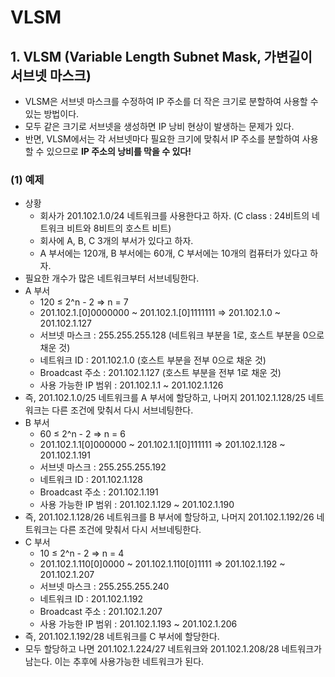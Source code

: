 # VLSM

## 1. VLSM (Variable Length Subnet Mask, 가변길이 서브넷 마스크)

- VLSM은 서브넷 마스크를 수정하여 IP 주소를 더 작은 크기로 분할하여 사용할 수 있는 방법이다.
- 모두 같은 크기로 서브넷을 생성하면 IP 낭비 현상이 발생하는 문제가 있다.
- 반면, VLSM에서는 각 서브넷마다 필요한 크기에 맞춰서 IP 주소를 분할하여 사용할 수 있으므로 **IP 주소의 낭비를 막을 수 있다!**

### (1) 예제

- 상황
    - 회사가 201.102.1.0/24 네트워크를 사용한다고 하자. (C class : 24비트의 네트워크 비트와 8비트의 호스트 비트)
    - 회사에 A, B, C 3개의 부서가 있다고 하자.
    - A 부서에는 120개, B 부서에는 60개, C 부서에는 10개의 컴퓨터가 있다고 하자.
- 필요한 개수가 많은 네트워크부터 서브네팅한다.
- A 부서
    - 120 ≤ 2^n - 2 ⇒ n = 7
    - 201.102.1.[0]0000000 ~ 201.102.1.[0]1111111 ⇒ 201.102.1.0 ~ 201.102.1.127
    - 서브넷 마스크 : 255.255.255.128 (네트워크 부분을 1로, 호스트 부분을 0으로 채운 것)
    - 네트워크 ID : 201.102.1.0 (호스트 부분을 전부 0으로 채운 것)
    - Broadcast 주소 : 201.102.1.127 (호스트 부분을 전부 1로 채운 것)
    - 사용 가능한 IP 범위 : 201.102.1.1 ~ 201.102.1.126
- 즉, 201.102.1.0/25 네트워크를 A 부서에 할당하고, 나머지 201.102.1.128/25 네트워크는 다른 조건에 맞춰서 다시 서브네팅한다.
- B 부서
    - 60 ≤ 2^n - 2 ⇒ n = 6
    - 201.102.1.1[0]000000 ~ 201.102.1.1[0]111111 ⇒ 201.102.1.128 ~ 201.102.1.191
    - 서브넷 마스크 : 255.255.255.192
    - 네트워크 ID : 201.102.1.128
    - Broadcast 주소 : 201.102.1.191
    - 사용 가능한 IP 범위 : 201.102.1.129 ~ 201.102.1.190
- 즉, 201.102.1.128/26 네트워크를 B 부서에 할당하고, 나머지 201.102.1.192/26 네트워크는 다른 조건에 맞춰서 다시 서브네팅한다.
- C 부서
    - 10 ≤ 2^n - 2 ⇒ n = 4
    - 201.102.1.110[0]0000 ~ 201.102.1.110[0]1111 ⇒ 201.102.1.192 ~ 201.102.1.207
    - 서브넷 마스크 : 255.255.255.240
    - 네트워크 ID : 201.102.1.192
    - Broadcast 주소 : 201.102.1.207
    - 사용 가능한 IP 범위 : 201.102.1.193 ~ 201.102.1.206
- 즉, 201.102.1.192/28 네트워크를 C 부서에 할당한다.
- 모두 할당하고 나면 201.102.1.224/27 네트워크와 201.102.1.208/28 네트워크가 남는다. 이는 추후에 사용가능한 네트워크가 된다.
